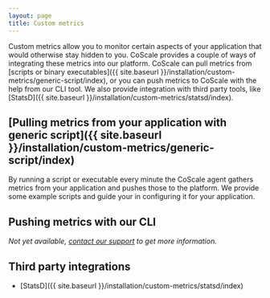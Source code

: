 ```yaml
---
layout: page
title: Custom metrics
---
```


Custom metrics allow you to monitor certain aspects of your application that would otherwise stay hidden to you. CoScale provides a couple of ways of integrating these metrics into our platform. CoScale can pull metrics from [scripts or binary executables]({{ site.baseurl }}/installation/custom-metrics/generic-script/index), or you can push metrics to CoScale with the help from our CLI tool. We also provide integration with third party tools, like [StatsD]({{ site.baseurl }}/installation/custom-metrics/statsd/index).

## [Pulling metrics from your application with generic script]({{ site.baseurl }}/installation/custom-metrics/generic-script/index)
By running a script or executable every minute the CoScale agent gathers metrics from your application and pushes those to the platform. We provide some example scripts and guide your in configuring it for your application.

## Pushing metrics with our CLI
*Not yet available, <a href="mailto:info@coscale.com" class="support">contact our support</a> to get more information.*

## Third party integrations

* [StatsD]({{ site.baseurl }}/installation/custom-metrics/statsd/index)
